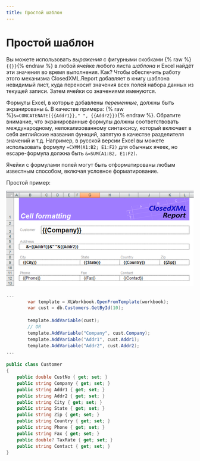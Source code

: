 ```yaml
---
title: Простой шаблон
---
```


# Простой шаблон

Вы можете использовать _выражения_ с фигурными скобками {% raw %}`{{}}`{% endraw %} в любой ячейке любого листа _шаблона_ и Excel найдёт эти значения во время выполнения. Как? Чтобы обеспечить работу этого механизма ClosedXML.Report добавляет в книгу шаблона невидимый лист, куда переносит значения всех полей набора данных из текущей записи. Затем ячейки со значениями именуются. 

Формулы Excel, в которые добавлены _переменные_, должны быть экранированы `&`. В качестве примера: {% raw %}`&=CONCATENATE({{Addr1}}," ", {{Addr2}})`{% endraw %}. Обратите внимание, что экранированные формулы должны соответствовать международному, нелокализованному синтаксису, который включает в себя английские названия функций, запятую в качестве разделителя значений и т.д. Например, в русской версии Excel вы можете использовать формулу `=СУММ(A1:B2; E1:F2)` для обычных ячеек, но escape-формула должна быть `&=SUM(A1:B2, E1:F2)`.


Ячейки с формулами полей могут быть отформатированы любым известным способом, включая условное форматирование.

Простой пример:

![simpletemplate](../../images/simple-template-01.png)

```c#
...
        var template = XLWorkbook.OpenFromTemplate(workbook);
        var cust = db.Customers.GetById(10);

        template.AddVariable(cust);
        // OR
        template.AddVariable("Company", cust.Company);
        template.AddVariable("Addr1", cust.Addr1);
        template.AddVariable("Addr2", cust.Addr2);
...

public class Customer
{
	public double CustNo { get; set; }
	public string Company { get; set; }
	public string Addr1 { get; set; }
	public string Addr2 { get; set; }
	public string City { get; set; }
	public string State { get; set; }
	public string Zip { get; set; }
	public string Country { get; set; }
	public string Phone { get; set; }
	public string Fax { get; set; }
	public double? TaxRate { get; set; }
	public string Contact { get; set; }
}

```
